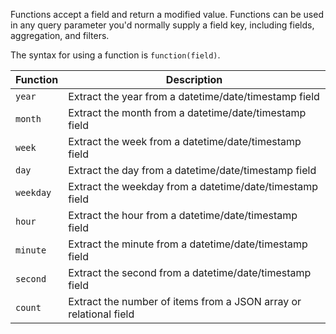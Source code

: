 Functions accept a field and return a modified value. Functions can be used in any query parameter you'd normally supply a field key, including fields, aggregation, and filters.

The syntax for using a function is `function(field)`.

| Function  | Description                                                       |
| --------- | ----------------------------------------------------------------- |
| `year`    | Extract the year from a datetime/date/timestamp field             |
| `month`   | Extract the month from a datetime/date/timestamp field            |
| `week`    | Extract the week from a datetime/date/timestamp field             |
| `day`     | Extract the day from a datetime/date/timestamp field              |
| `weekday` | Extract the weekday from a datetime/date/timestamp field          |
| `hour`    | Extract the hour from a datetime/date/timestamp field             |
| `minute`  | Extract the minute from a datetime/date/timestamp field           |
| `second`  | Extract the second from a datetime/date/timestamp field           |
| `count`   | Extract the number of items from a JSON array or relational field |
